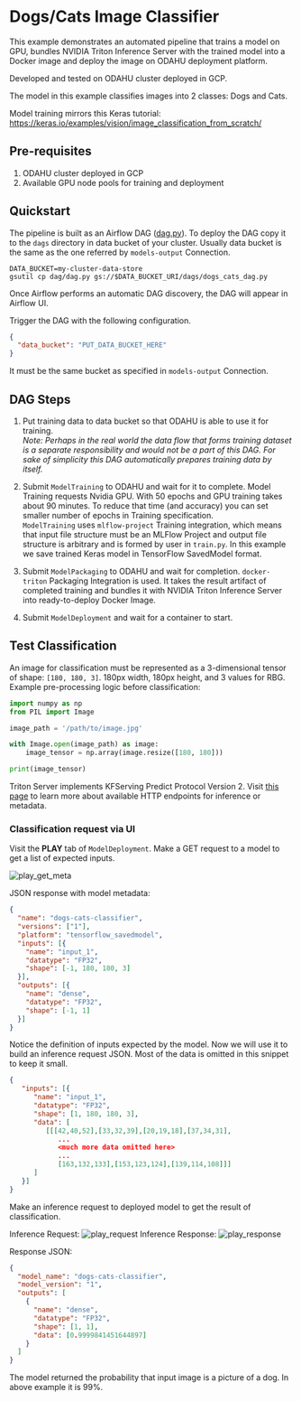 # Dogs/Cats Image Classifier
This example demonstrates an automated pipeline that trains a model on 
GPU, bundles NVIDIA Triton Inference Server with the trained model into
a Docker image and deploy the image on ODAHU deployment platform.

Developed and tested on ODAHU cluster deployed in GCP.

The model in this example classifies images into 2 classes: Dogs and Cats.

Model training mirrors this Keras tutorial: https://keras.io/examples/vision/image_classification_from_scratch/

## Pre-requisites
1. ODAHU cluster deployed in GCP
1. Available GPU node pools for training and deployment

## Quickstart
The pipeline is built as an Airflow DAG ([dag.py](dag/dag.py)). To deploy the DAG copy it
to the `dags` directory in data bucket of your cluster. Usually data bucket is the same
as the one referred by `models-output` Connection.
```shell
DATA_BUCKET=my-cluster-data-store
gsutil cp dag/dag.py gs://$DATA_BUCKET_URI/dags/dogs_cats_dag.py
```
Once Airflow performs an automatic DAG discovery, the DAG will appear in Airflow UI.

Trigger the DAG with the following configuration. 
```json
{
  "data_bucket": "PUT_DATA_BUCKET_HERE"
}
```
It must be the same bucket as specified in `models-output` Connection.

## DAG Steps
1. Put training data to data bucket so that ODAHU is able to use it for training.<br> 
   _Note: Perhaps in the real world the data flow that forms training dataset is a separate responsibility 
   and would not be a part of this DAG. For sake of simplicity this DAG automatically prepares 
   training data by itself._
   
1. Submit `ModelTraining` to ODAHU and wait for it to complete. Model Training requests Nvidia GPU. With 50 epochs and
   GPU training takes about 90 minutes. To reduce that time (and accuracy) you can set smaller number of epochs 
   in Training specification. <br>
   `ModelTraining` uses `mlflow-project` Training integration, which means that input file structure must be an MLFlow Project
   and output file structure is arbitrary and is formed by user in `train.py`. In this example we save trained Keras
   model in TensorFlow SavedModel format.
   
1. Submit `ModelPackaging` to ODAHU and wait for completion. `docker-triton` Packaging Integration is used. It takes
   the result artifact of completed training and bundles it with NVIDIA Triton Inference Server into ready-to-deploy 
   Docker Image.
   
1. Submit `ModelDeployment` and wait for a container to start.  

## Test Classification

An image for classification must be represented as a 3-dimensional tensor of shape: `[180, 180, 3]`. 180px width, 
180px height, and 3 values for RBG. Example pre-processing logic before classification:

```python
import numpy as np
from PIL import Image

image_path = '/path/to/image.jpg'

with Image.open(image_path) as image:
    image_tensor = np.array(image.resize([180, 180]))

print(image_tensor)
```

Triton Server implements KFServing Predict Protocol Version 2. Visit 
[this page](https://github.com/kubeflow/kfserving/blob/master/docs/predict-api/v2/required_api.md)
to learn more about available HTTP endpoints for inference or metadata. 

### Classification request via UI

Visit the **PLAY** tab of `ModelDeployment`. Make a GET request to a model to get a list of expected inputs.

![play_get_meta](images/play_get_meta.png)

JSON response with model metadata:

```json
{
  "name": "dogs-cats-classifier",
  "versions": ["1"],
  "platform": "tensorflow_savedmodel",
  "inputs": [{
    "name": "input_1",
    "datatype": "FP32",
    "shape": [-1, 180, 180, 3]
  }],
  "outputs": [{
    "name": "dense",
    "datatype": "FP32",
    "shape": [-1, 1]
  }]
}
```
Notice the definition of inputs expected by the model. Now we will use it to build an inference request JSON. 
Most of the data is omitted in this snippet to keep it small.

```json
{
   "inputs": [{
      "name": "input_1",
      "datatype": "FP32",
      "shape": [1, 180, 180, 3],
      "data": [
         [[[42,40,52],[33,32,39],[20,19,18],[37,34,31],
            ...
            <much more data omitted here>
            ...
            [163,132,133],[153,123,124],[139,114,108]]]
      ]
   }]
}
```

Make an inference request to deployed model to get the result of classification.

Inference Request:
![play_request](images/play_request.png)
Inference Response:
![play_response](images/play_response.png)

Response JSON:
```json
{
  "model_name": "dogs-cats-classifier",
  "model_version": "1",
  "outputs": [
    {
      "name": "dense",
      "datatype": "FP32",
      "shape": [1, 1],
      "data": [0.9999841451644897]
    }
  ]
}
```

The model returned the probability that input image is a picture of a dog. In above example it is 99%.
